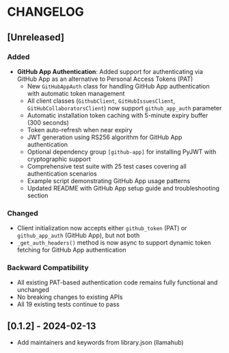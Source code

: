# CHANGELOG

## [Unreleased]

### Added

- **GitHub App Authentication**: Added support for authenticating via GitHub App as an alternative to Personal Access Tokens (PAT)
  - New `GitHubAppAuth` class for handling GitHub App authentication with automatic token management
  - All client classes (`GithubClient`, `GitHubIssuesClient`, `GitHubCollaboratorsClient`) now support `github_app_auth` parameter
  - Automatic installation token caching with 5-minute expiry buffer (300 seconds)
  - Token auto-refresh when near expiry
  - JWT generation using RS256 algorithm for GitHub App authentication
  - Optional dependency group `[github-app]` for installing PyJWT with cryptographic support
  - Comprehensive test suite with 25 test cases covering all authentication scenarios
  - Example script demonstrating GitHub App usage patterns
  - Updated README with GitHub App setup guide and troubleshooting section

### Changed

- Client initialization now accepts either `github_token` (PAT) or `github_app_auth` (GitHub App), but not both
- `_get_auth_headers()` method is now async to support dynamic token fetching for GitHub App authentication

### Backward Compatibility

- All existing PAT-based authentication code remains fully functional and unchanged
- No breaking changes to existing APIs
- All 19 existing tests continue to pass

## [0.1.2] - 2024-02-13

- Add maintainers and keywords from library.json (llamahub)
